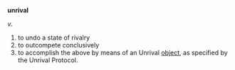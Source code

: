 **unrival**

*v.*

1. to undo a state of rivalry
1. to outcompete conclusively
1. to accomplish the above by means of an Unrival [object](object/README), as specified by the Unrival Protocol.
